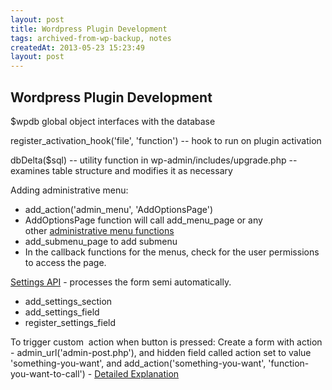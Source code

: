 ```yaml
---
layout: post
title: Wordpress Plugin Development
tags: archived-from-wp-backup, notes
createdAt: 2013-05-23 15:23:49
layout: post
---
```


Wordpress Plugin Development
----------------------------
$wpdb global object interfaces with the database

register_activation_hook('file', 'function') -- hook to run on plugin activation

dbDelta($sql) -- utility function in wp-admin/includes/upgrade.php -- examines table structure and modifies it as necessary

Adding administrative menu:
<ul>
	<li>add_action('admin_menu', 'AddOptionsPage')</li>
	<li>AddOptionsPage function will call add_menu_page or any other <a href="http://codex.wordpress.org/Adding_Administration_Menus">administrative menu functions</a></li>
	<li>add_submenu_page to add submenu</li>
	<li>In the callback functions for the menus, check for the user permissions to access the page.</li>
</ul>
<a href="http://codex.wordpress.org/Settings_API">Settings API</a> - processes the form semi automatically.
<ul>
	<li>add_settings_section</li>
	<li>add_settings_field</li>
	<li>register_settings_field</li>
</ul>
To trigger custom  action when button is pressed: Create a form with action - admin_url('admin-post.php'), and hidden field called action set to value 'something-you-want', and add_action('something-you-want', 'function-you-want-to-call') - <a title="stackexchange.com" href="http://wordpress.stackexchange.com/questions/79898/trigger-custom-action-when-setting-button-pressed">Detailed Explanation</a>